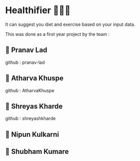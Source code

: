 # Healthifier 🤸‍♂️🦾
It can suggest you diet and exercise based on your input data.

This was done as a first year project by the team : 
## 🧑 Pranav Lad
github : pranav-lad
## 🧑 Atharva Khuspe
github : AtharvaKhuspe
## 🧑 Shreyas Kharde
github : shreyashkharde
## 🧑 Nipun Kulkarni
## 🧑 Shubham Kumare
